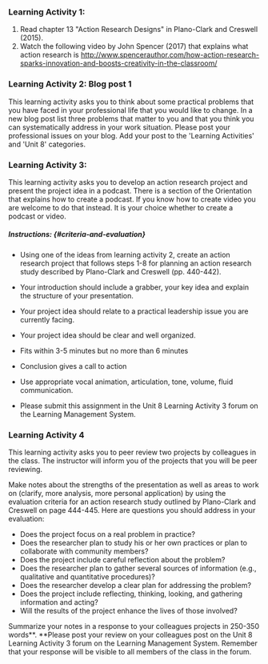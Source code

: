 ### Learning Activity 1:

1. Read chapter 13 "Action Research Designs" in Plano-Clark and Creswell \(2015\).
2. Watch the following video by John Spencer \(2017\) that explains what action research is http://www.spencerauthor.com/how-action-research-sparks-innovation-and-boosts-creativity-in-the-classroom/ 

### Learning Activity 2: Blog post 1

This learning activity asks you to think about some practical problems that you have faced in your professional life that you would like to change.  In a new blog post list three problems that matter to you and that you think you can systematically address in your work situation.  Please post your professional issues on your blog. Add your post to the 'Learning Activities' and 'Unit 8' categories.

### Learning Activity 3:

This learning activity asks you to develop an action research project and present the project idea in a podcast. There is a section of the Orientation that explains how to create a podcast. If you know how to create video you are welcome to do that instead. It is your choice whether to create a podcast or video.

##### Instructions: {#criteria-and-evaluation}

* Using one of the ideas from learning activity 2, create an action research project that follows steps 1-8 for planning an action research study described by Plano-Clark and Creswell \(pp. 440-442\).

* Your introduction should include a grabber, your key idea and explain the structure of your presentation.

* Your project idea should relate to a practical leadership issue you are currently facing.

* Your project idea should be clear and well organized.

* Fits within 3-5 minutes but no more than 6 minutes

* Conclusion gives a call to action

* Use appropriate vocal animation, articulation, tone, volume, fluid communication.

* Please submit this assignment in the Unit 8 Learning Activity 3 forum on the Learning Management System.

### Learning Activity 4

This learning activity asks you to peer review two projects by colleagues in the class.  The instructor will inform you of the projects that you will be peer reviewing.

Make notes about the strengths of the presentation as well as areas to work on \(clarify, more analysis, more personal application\) by using the evaluation criteria for an action research study outlined by Plano-Clark and Creswell on page 444-445.  Here are questions you should address in your evaluation:

* Does the project focus on a real problem in practice?
* Does the researcher plan to study his or her own practices or plan to collaborate with community members?
* Does the project include careful reflection about the problem?
* Does the researcher plan to gather several sources of information \(e.g., qualitative and quantitative procedures\)?
* Does the researcher develop a clear plan for addressing the problem?
* Does the project include reflecting, thinking, looking, and gathering information and acting?
* Will the results of the project enhance the lives of those involved?

Summarize your notes in a response to your colleagues projects in 250-350 words**.  **Please post your review on your colleagues post on the Unit 8 Learning Activity 3 forum on the Learning Management System. Remember that your response will be visible to all members of the class in the forum.

##### 



